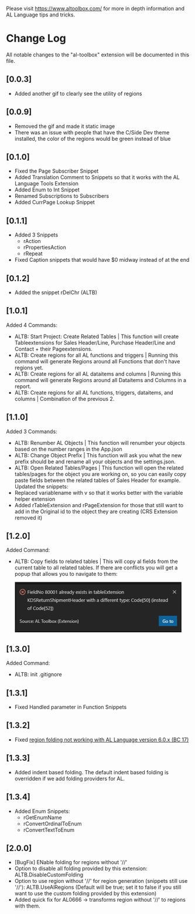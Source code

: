 Please visit https://www.altoolbox.com/ for more in depth information and AL Language tips and tricks.

# Change Log
All notable changes to the "al-toolbox" extension will be documented in this file.

## [0.0.3]
- Added another gif to clearly see the utility of regions

## [0.0.9]
- Removed the gif and made it static image
- There was an issue with people that have the C/Side Dev theme installed, the color of the regions would be green instead of blue

## [0.1.0]
- Fixed the Page Subscriber Snippet
- Added Translation Comment to Snippets so that it works with the AL Language Tools Extension
- Added Enum to Int Snippet
- Renamed Subscriptions to Subscribers
- Added CurrPage Lookup Snippet

## [0.1.1]
- Added 3 Snippets
    - rAction
    - rPropertiesAction
    - rRepeat
- Fixed Caption snippets that would have $0 midway instead of at the end

## [0.1.2]
- Added the snippet rDelChr (ALTB)

## [1.0.1]
Added 4 Commands:
- ALTB: Start Project: Create Related Tables | This function will create Tableextensions for Sales Header/Line, Purchase Header/Line and Contact + their Pageextensions.
- ALTB: Create regions for all AL functions and triggers | Running this command will generate Regions around all Functions that don't have regions yet.
- ALTB: Create regions for all AL dataitems and columns | Running this command will generate Regions around all Dataitems and Columns in a report.
- ALTB: Create regions for all AL functions, triggers, dataitems, and columns | Combination of the previous 2.

## [1.1.0]
Added 3 Commands:
- ALTB: Renumber AL Objects | This function will renumber your objects based on the number ranges in the App.json
- ALTB: Change Object Prefix | This function will ask you what the new prefix should be and rename all your objects and the settings.json.
- ALTB: Open Related Tables/Pages | This function will open the related tables/pages for the object you are working on, so you can easily copy paste fields between the related tables of Sales Header for example.
Updated the snippets:
- Replaced variablename with v so that it works better with the variable helper extension
- Added rTableExtension and rPageExtension for those that still want to add in the Original id to the object they are creating (CRS Extension removed it)

## [1.2.0]
Added Command:
- ALTB: Copy fields to related tables | This will copy al fields from the current table to all related tables. If there are conflicts you will get a popup that allows you to navigate to them:

    ![Popup](resources/CopyFieldConflictPopup.png)

## [1.3.0]
Added Command:
- ALTB: init .gitignore

## [1.3.1]
- Fixed Handled parameter in Function Snippets

## [1.3.2]
- Fixed [region folding not working with AL Language version 6.0.x (BC 17)](https://github.com/BartPermentier/al-toolbox/issues/17)

## [1.3.3]
- Added indent based folding. The default indent based folding is overridden if we add folding providers for AL.

## [1.3.4]
- Added Enum Snippets:
  - rGetEnumName
  - rConvertOrdinalToEnum
  - rConvertTextToEnum

## [2.0.0]
- [BugFix] ENable folding for regions without '//'
- Option to disable all folding provided by this extension: ALTB.DisableCustomFolding
- Option to use region without '//' for region generation (snippets still use '//'): ALTB.UseAlRegions (Default will be true; set it to false if you still want to use the custom folding provided by this extension)
- Added quick fix for AL0666 -> transforms region without '//' to regions with them.